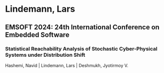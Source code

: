# Lindemann, Lars

## EMSOFT 2024: 24th International Conference on Embedded Software

### Statistical Reachability Analysis of Stochastic Cyber-Physical Systems under Distribution Shift
Hashemi, Navid | Lindemann, Lars | Deshmukh, Jyotirmoy V.

